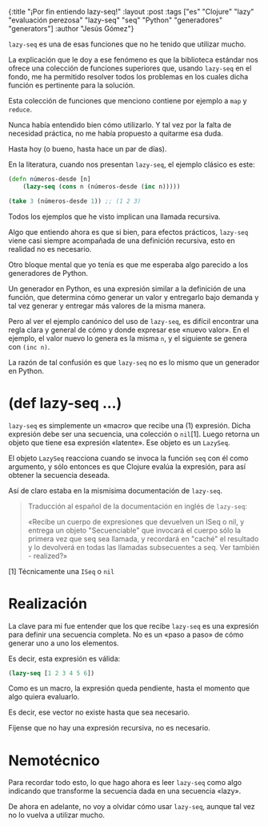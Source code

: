 {:title "¡Por fin entiendo lazy-seq!"
 :layout :post
 :tags ["es" "Clojure" "lazy" "evaluación perezosa" "lazy-seq" "seq" "Python" "generadores" "generators"]
 :author "Jesús Gómez"}

`lazy-seq` es una de esas funciones que no he tenido que utilizar
mucho.

La explicación que le doy a ese fenómeno es que la biblioteca estándar
nos ofrece una colección de funciones superiores que, usando
`lazy-seq` en el fondo, me ha permitido resolver todos los problemas
en los cuales dicha función es pertinente para la solución.

Esta colección de funciones que menciono contiene por ejemplo a `map`
y `reduce`.

Nunca había entendido bien cómo utilizarlo. Y tal vez por la falta de
necesidad práctica, no me había propuesto a quitarme esa duda.

Hasta hoy (o bueno, hasta hace un par de días).

En la literatura, cuando nos presentan `lazy-seq`, el ejemplo clásico
es este:

```clojure
(defn números-desde [n]
	(lazy-seq (cons n (números-desde (inc n)))))

(take 3 (números-desde 1)) ;; (1 2 3)
```

Todos los ejemplos que he visto implican una llamada recursiva.

Algo que entiendo ahora es que si bien, para efectos prácticos,
`lazy-seq` viene casi siempre acompañada de una definición recursiva,
esto en realidad no es necesario.

Otro bloque mental que yo tenía es que me esperaba algo parecido a los
generadores de Python.

Un generador en Python, es una expresión similar a la definición de
una función, que determina cómo generar un valor y entregarlo bajo
demanda y tal vez generar y entregar más valores de la misma manera.

Pero al ver el ejemplo canónico del uso de `lazy-seq`, es difícil
encontrar una regla clara y general de cómo y donde expresar ese
«nuevo valor». En el ejemplo, el valor nuevo lo genera es la misma
`n`, y el siguiente se genera con `(inc n)`.

La razón de tal confusión es que `lazy-seq` no es lo mismo que un
generador en Python.

# (def lazy-seq ...)

`lazy-seq` es simplemente un «macro» que recibe una (1)
expresión. Dicha expresión debe ser una secuencia, una colección o
`nil`[1]. Luego retorna un objeto que tiene esa expresión
«latente». Ese objeto es un `LazySeq`.

El objeto `LazySeq` reacciona cuando se invoca la función `seq` con él
como argumento, y sólo entonces es que Clojure evalúa la expresión,
para así obtener la secuencia deseada.

Así de claro estaba en la mismísima documentación de `lazy-seq`.

> Traducción al español de la documentación en inglés de `lazy-seq`:
>
> «Recibe un cuerpo de expresiones que devuelven un ISeq o nil, y
> entrega un objeto "Secuenciable" que invocará el cuerpo sólo la
> primera vez que seq sea llamada, y recordará en "caché" el resultado
> y lo devolverá en todas las llamadas subsecuentes a seq. Ver
> también - realized?»

[1] Técnicamente una `ISeq` o `nil`

# Realización

La clave para mi fue entender que los que recibe `lazy-seq` es una
expresión para definir una secuencia completa. No es un «paso a paso»
de cómo generar uno a uno los elementos.

Es decir, esta expresión es válida:

```clojure
(lazy-seq [1 2 3 4 5 6])
```

Como es un macro, la expresión queda pendiente, hasta el momento que
algo quiera evaluarlo.

Es decir, ese vector no existe hasta que sea necesario.

Fíjense que no hay una expresión recursiva, no es necesario.


# Nemotécnico

Para recordar todo esto, lo que hago ahora es leer `lazy-seq` como
algo indicando que transforme la secuencia dada en una secuencia
«lazy».

De ahora en adelante, no voy a olvidar cómo usar `lazy-seq`, aunque
tal vez no lo vuelva a utilizar mucho.
